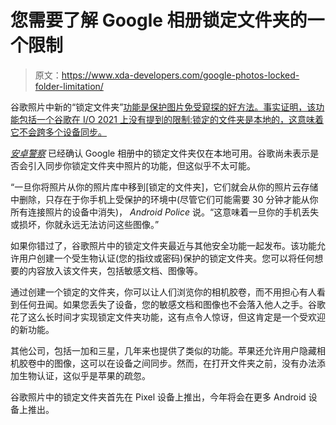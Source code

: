 # 您需要了解 Google 相册锁定文件夹的一个限制

> 原文：<https://www.xda-developers.com/google-photos-locked-folder-limitation/>

谷歌照片中新的“锁定文件夹”[功能是保护图片免受窥探的好方法。事实证明，该功能包括一个谷歌在 I/O 2021 上没有提到的限制:锁定的文件夹是本地的，这意味着它不会跨多个设备同步。](https://www.xda-developers.com/google-photos-safe-folder/)

[*安卓警察*](https://www.androidpolice.com/2021/05/20/google-photos-finally-adds-a-locked-folder-for-your-private-pics/) 已经确认 Google 相册中的锁定文件夹仅在本地可用。谷歌尚未表示是否会引入同步你锁定文件夹中照片的功能，但这似乎不太可能。

“一旦你将照片从你的照片库中移到[锁定的文件夹]，它们就会从你的照片云存储中删除，只存在于你手机上受保护的环境中(尽管它们可能需要 30 分钟才能从你所有连接照片的设备中消失)， *Android Police* 说。“这意味着一旦你的手机丢失或损坏，你就永远无法访问这些图像。”

如果你错过了，谷歌照片中的锁定文件夹最近与其他安全功能一起发布。该功能允许用户创建一个受生物认证(您的指纹或密码)保护的锁定文件夹。您可以将任何想要的内容放入该文件夹，包括敏感文档、图像等。

通过创建一个锁定的文件夹，你可以让人们浏览你的相机胶卷，而不用担心有人看到任何丑闻。如果您丢失了设备，您的敏感文档和图像也不会落入他人之手。谷歌花了这么长时间才实现锁定文件夹功能，这有点令人惊讶，但这肯定是一个受欢迎的新功能。

其他公司，包括一加和三星，几年来也提供了类似的功能。苹果还允许用户隐藏相机胶卷中的图像，这可以在设备之间同步。然而，在打开文件夹之前，没有办法添加生物认证，这似乎是苹果的疏忽。

谷歌照片中的锁定文件夹首先在 Pixel 设备上推出，今年将会在更多 Android 设备上推出。